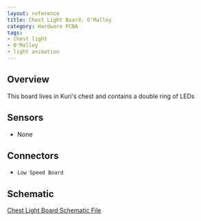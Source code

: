```yaml
---
layout: reference
title: Chest Light Board, O'Malley
category: Hardware PCBA
tags:
- chest light
- O'Malley
- light animation
---
```


## Overview
This board lives in Kuri's chest and contains a double ring of LEDs

## Sensors
- None

## Connectors
- ``Low Speed Board``

## Schematic
[Chest Light Board Schematic File](../../assets/schematics/CE-00041_ChestLight_OMalley_F01-Schematic&#32;Prints.PDF)

